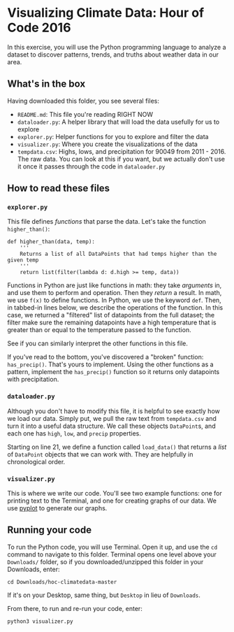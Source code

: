 # Visualizing Climate Data: Hour of Code 2016

In this exercise, you will use the Python programming language to analyze a dataset to discover patterns, trends, and truths about weather data in our area.

## What's in the box
Having downloaded this folder, you see several files:

* `README.md`: This file you're reading RIGHT NOW
* `dataloader.py`: A helper library that will load the data usefully for us to explore
* `explorer.py`: Helper functions for you to explore and filter the data
* `visualizer.py`: Where you create the visualizations of the data
* `tempdata.csv`: Highs, lows, and precipitation for 90049 from 2011 - 2016. The raw data. You can look at this if you want, but we actually don't use it once it passes through the code in `dataloader.py`

## How to read these files
### `explorer.py`
This file defines _functions_ that parse the data. Let's take the function `higher_than()`:

    def higher_than(data, temp):
        '''
        Returns a list of all DataPoints that had temps higher than the given temp
        '''
        return list(filter(lambda d: d.high >= temp, data))

Functions in Python are just like functions in math: they take _arguments_ in, and use them to perform and operation. Then they _return_ a result. In math, we use `f(x)` to define functions. In Python, we use the keyword `def`. Then, in tabbed-in lines below, we describe the operations of the function. In this case, we returned a "filtered" list of datapoints from the full dataset; the filter make sure the remaining datapoints have a high temperature that is greater than or equal to the temperature passed to the function.

See if you can similarly interpret the other functions in this file.

If you've read to the bottom, you've discovered a "broken" function: `has_precip()`. That's yours to implement. Using the other functions as a pattern, implement the `has_precip()` function so it returns only datapoints with precipitation.

### `dataloader.py`
Although you don't have to modify this file, it is helpful to see exactly how we load our data. Simply put, we pull the raw text from `tempdata.csv` and turn it into a useful data structure. We call these objects `DataPoint`s, and each one has `high`, `low`, and `precip` properties.

Starting on line 21, we define a function called `load_data()` that returns a _list_ of `DataPoint` objects that we can work with. They are helpfully in chronological order.

### `visualizer.py`
This is where we write our code. You'll see two example functions: one for printing text to the Terminal, and one for creating graphs of our data. We use [pyplot](http://matplotlib.org/users/pyplot_tutorial.html) to generate our graphs.

## Running your code
To run the Python code, you will use Terminal. Open it up, and use the `cd` command to navigate to this folder. Terminal opens one level above your `Downloads/` folder, so if you downloaded/unzipped this folder in your Downloads, enter:

    cd Downloads/hoc-climatedata-master

If it's on your Desktop, same thing, but `Desktop` in lieu of `Downloads`.

From there, to run and re-run your code, enter:

    python3 visualizer.py
